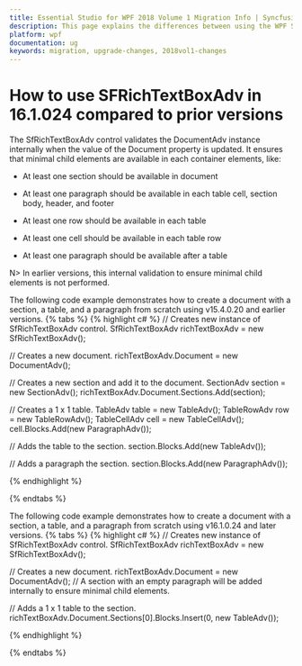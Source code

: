 ```yaml
---
title: Essential Studio for WPF 2018 Volume 1 Migration Info | Syncfusion
description: This page explains the differences between using the WPF SfRichTextBoxAdv component in Essential Studio 2018 Volume 1 and prior versions.
platform: wpf
documentation: ug
keywords: migration, upgrade-changes, 2018vol1-changes
---
```

# How to use SFRichTextBoxAdv in 16.1.024 compared to prior versions

The SfRichTextBoxAdv control validates the DocumentAdv instance internally when the value of the Document property is updated. It ensures that minimal child elements are available in each container elements, like:

* At least one section should be available in document

* At least one paragraph should be available in each table cell, section body, header, and footer

* At least one row should be available in each table

* At least one cell should be available in each table row

* At least one paragraph should be available after a table 

N> In earlier versions, this internal validation to ensure minimal child elements is not performed.

The following code example demonstrates how to create a document with a section, a table, and a paragraph from scratch using v15.4.0.20 and earlier versions.
{% tabs %}
{% highlight c# %}
// Creates new instance of SfRichTextBoxAdv control.
SfRichTextBoxAdv richTextBoxAdv = new SfRichTextBoxAdv();

// Creates a new document.
richTextBoxAdv.Document = new DocumentAdv();

// Creates a new section and add it to the document.
SectionAdv section = new SectionAdv();
richTextBoxAdv.Document.Sections.Add(section);

// Creates a 1 x 1 table.
TableAdv table = new TableAdv();
TableRowAdv row = new TableRowAdv();
TableCellAdv cell = new TableCellAdv();
cell.Blocks.Add(new ParagraphAdv());

// Adds the table to the section.
section.Blocks.Add(new TableAdv());

// Adds a paragraph the section.
section.Blocks.Add(new ParagraphAdv());

{% endhighlight %}

{% endtabs %}

The following code example demonstrates how to create a document with a section, a table, and a paragraph from scratch using v16.1.0.24 and later versions.
{% tabs %}
{% highlight c# %}
// Creates new instance of SfRichTextBoxAdv control.
SfRichTextBoxAdv richTextBoxAdv = new SfRichTextBoxAdv();

// Creates a new document.
richTextBoxAdv.Document = new DocumentAdv();
// A section with an empty paragraph will be added internally to ensure minimal child elements.

// Adds a 1 x 1 table to the section.
richTextBoxAdv.Document.Sections[0].Blocks.Insert(0, new TableAdv());

{% endhighlight %}

{% endtabs %}
